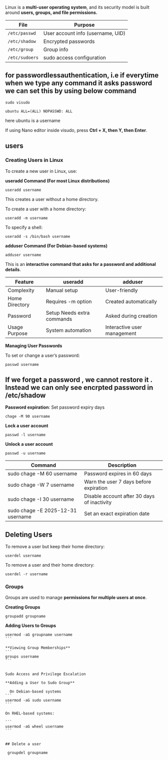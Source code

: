 Linux is a **multi-user operating system**, and its security model is built around **users, groups, and file permissions.**

| File           | Purpose                           |
| -------------- | --------------------------------- |
| `/etc/passwd`  | User account info (username, UID) |
| `/etc/shadow`  | Encrypted passwords               |
| `/etc/group`   | Group info                        |
| `/etc/sudoers` | sudo access configuration         |


## for **passwordlessauthentication**, i.e if everytime when we type any command it asks password we can set this by using below command

```
sudo visudo
```
```
ubuntu ALL=(ALL) NOPASSWD: ALL  
```

here ubuntu is a username

If using Nano editor inside visudo, press **Ctrl + X, then Y, then Enter**.


## users

### **Creating Users in Linux**

To create a new user in Linux, use:

**useradd Command (For most Linux distributions)**

`useradd username`

This creates a user without a home directory.

To create a user with a home directory:

`useradd -m username`

To specify a shell:

`useradd -s /bin/bash username`


**adduser Command (For Debian-based systems)**

`adduser username`

This is an **interactive command that asks for a password and additional details**.

|Feature|	useradd	|adduser|
|-----|--------------|-------|
|Complexity|	Manual setup|	User-friendly|
|Home Directory|	Requires -m option|	Created automatically|
|Password| Setup	Needs extra commands|	Asked during creation|
|Usage Purpose|	System automation	|Interactive user management|


**Managing User Passwords**

To set or change a user’s password:

```
passwd username
```
## If we forget a password , we cannot restore it . Instead we can only see encrpted password in /etc/shadow

**Password expiration**: Set password expiry days
```
chage -M 90 username
```

**Lock a user account**
```
passwd -l username
```
**Unlock a user account**
```
passwd -u username
```


|Command	|Description|
|---------|----------|
|sudo chage -M 60 username|	Password expires in 60 days|
|sudo chage -W 7 username|	Warn the user 7 days before expiration|
|sudo chage -I 30 username|	Disable account after 30 days of inactivity|
|sudo chage -E 2025-12-31 username|	Set an exact expiration date|


## **Deleting Users**

To remove a user but keep their home directory:

```
userdel username
```

To remove a user and their home directory:

```
userdel -r username
```

### Groups
Groups are used to manage **permissions for multiple users at once**.

**Creating Groups**
```
groupadd groupname
```

**Adding Users to Groups**
````
usermod -aG groupname username
```

**Viewing Group Memberships**
```
groups username
```


Sudo Access and Privilege Escalation

**Adding a User to Sudo Group**

  On Debian-based systems
```
usermod -aG sudo username
```

On RHEL-based systems:

```
usermod -aG wheel username
```


## Delete a user

 groupdel groupname




